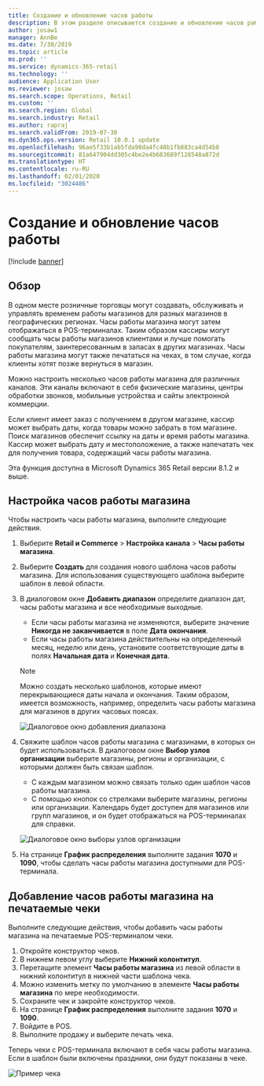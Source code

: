 ```yaml
---
title: Создание и обновление часов работы
description: В этом разделе описывается создание и обновление часов работы магазина в Commerce Headquarters.
author: josaw1
manager: AnnBe
ms.date: 7/30/2019
ms.topic: article
ms.prod: ''
ms.service: dynamics-365-retail
ms.technology: ''
audience: Application User
ms.reviewer: josaw
ms.search.scope: Operations, Retail
ms.custom: ''
ms.search.region: Global
ms.search.industry: Retail
ms.author: rapraj
ms.search.validFrom: 2019-07-30
ms.dyn365.ops.version: Retail 10.0.1 update
ms.openlocfilehash: 96ae5f33b1ab5fda98da4fc48b1fb883ca4d54b8
ms.sourcegitcommit: 81a647904dd305c4be2e4b683689f128548a872d
ms.translationtype: HT
ms.contentlocale: ru-RU
ms.lasthandoff: 02/01/2020
ms.locfileid: "3024486"
---
```

# <a name="create-and-update-store-hours"></a>Создание и обновление часов работы

[!include [banner](../../includes/banner.md)]

## <a name="overview"></a>Обзор

В одном месте розничные торговцы могут создавать, обслуживать и управлять временем работы магазинов для разных магазинов в географических регионах. Часы работы магазина могут затем отображаться в POS-терминалах. Таким образом кассиры могут сообщать часы работы магазинов клиентами и лучше помогать покупателям, заинтересованным в запасах в других магазинах. Часы работы магазина могут также печататься на чеках, в том случае, когда клиенты хотят позже вернуться в магазин.

Можно настроить несколько часов работы магазина для различных каналов. Эти каналы включают в себя физические магазины, центры обработки звонков, мобильные устройства и сайты электронной коммерции.

Если клиент имеет заказ с получением в другом магазине, кассир может выбрать даты, когда товары можно забрать в том магазине. Поиск магазинов обеспечит ссылку на даты и время работы магазина. Кассир может выбрать дату и местоположение, а также напечатать чек для получения товара, содержащий часы работы магазина.

Эта функция доступна в Microsoft Dynamics 365 Retail версии 8.1.2 и выше.

## <a name="configure-store-hours"></a>Настройка часов работы магазина

Чтобы настроить часы работы магазина, выполните следующие действия.

1. Выберите **Retail и Commerce** \> **Настройка канала** \> **Часы работы магазина**.
2. Выберите **Создать** для создания нового шаблона часов работы магазина. Для использования существующего шаблона выберите шаблон в левой области.
3. В диалоговом окне **Добавить диапазон** определите диапазон дат, часы работы магазина и все необходимые выходные.

    - Если часы работы магазина не изменяются, выберите значение **Никогда не заканчивается** в поле **Дата окончания**.
    - Если часы работы магазина действительны на определенный месяц, неделю или день, установите соответствующие даты в полях **Начальная дата** и **Конечная дата**.

    > [!NOTE]
    > Можно создать несколько шаблонов, которые имеют перекрывающиеся даты начала и окончания. Таким образом, имеется возможность, например, определить часы работы магазина для магазинов в других часовых поясах.

    ![Диалоговое окно добавления диапазона](../dev-itpro/media/Storehours1.png "Диалоговое окно добавления диапазона")

4. Свяжите шаблон часов работы магазина с магазинами, в которых он будет использоваться. В диалоговом окне **Выбор узлов организации** выберите магазины, регионы и организации, с которыми должен быть связан шаблон.

    - С каждым магазином можно связать только один шаблон часов работы магазина.
    - С помощью кнопок со стрелками выберите магазины, регионы или организации. Календарь будет доступен для магазинов или групп магазинов, и он будет отображаться на POS-терминалах для справки.

    ![Диалоговое окно выборы узлов организации](../dev-itpro/media/Storehours2.png "Диалоговое окно выборы узлов организации")

5. На странице **График распределения** выполните задания **1070** и **1090**, чтобы сделать часы работы магазина доступными для POS-терминала.

## <a name="add-store-hours-to-printed-receipts"></a>Добавление часов работы магазина на печатаемые чеки

Выполните следующие действия, чтобы добавить часы работы магазина на печатаемые POS-терминалом чеки.

1. Откройте конструктор чеков.
2. В нижнем левом углу выберите **Нижний колонтитул**.
3. Перетащите элемент **Часы работы магазина** из левой области в нижний колонтитул в нижней части шаблона чека.
4. Можно изменить метку по умолчанию в элементе **Часы работы магазина** по мере необходимости.
5. Сохраните чек и закройте конструктор чеков.
6. На странице **График распределения** выполните задания **1070** и **1090**.
7. Войдите в POS.
8. Выполните продажу и выберите печать чека.

Теперь чеки с POS-терминала включают в себя часы работы магазина. Если в шаблон были включены праздники, они будут показаны в чеке.

![Пример чека](../dev-itpro/media/Storehours3.png "Пример чека")
